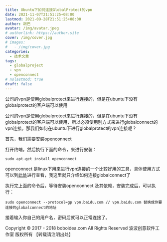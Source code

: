 ```yaml
---
title: Ubuntu下如何连接GlobalProtect的vpn
date: 2021-11-07T21:51:25+08:00
lastmod: 2021-09-28T21:51:25+08:00
author: 胡巴
avatar: /img/avatar.jpeg
# authorlink: https://author.site
cover: /img/cover.jpg
# images:
#   - /img/cover.jpg
categories:
  - 技术文章
tags:
  - globalproject
  - vpn
  - openconnect
# nolastmod: true
draft: false
---
```


公司的vpn是使用globalprotect来进行连接的，但是在ubuntu下没有globalprotect的客户端可以使用

<!--more-->

公司的vpn是使用globalprotect来进行连接的，但是在ubuntu下没有globalprotect的客户端可以使用，所以必须使用别方式来进行globalconnect的vpn连接。那我们如何在ubuntu下进行globalprotect的vpn连接呢？

首先，我们需要安装openconnect

打开终端，然后执行下面的命令，来进行安装：

```
sudo apt-get install openconnect
```

openconnect 是linux下用来进行vpn连接的一个比较好用的工具，具体使用方式可以到[此处](http://www.infradead.org/openconnect/mail.html)进行查看，我这里就只介绍如何连接globalconnect了

执行完上面的命令后，等待安装openconnect 及其依赖，安装完成后，可以执行：

```
sudo openconnect --protocol=gp vpn.baidu.com // vpn.baidu.com 替换成你要连接的globalconnect的地址
```

接着输入你自己的用户名，密码后就可以正常连接了。

<!--declare-declare-->

Copyright &copy; 2017 - 2018 boboidea.com All Rights Reserved 波波创意软件工作室 版权所有 【转载请注明出处】
